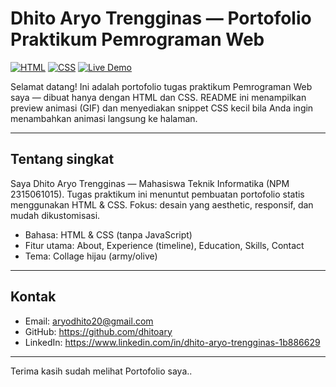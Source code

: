 # Dhito Aryo Trengginas — Portofolio Praktikum Pemrograman Web

[![HTML](https://img.shields.io/badge/HTML-%3E%3D5-orange.svg)](https://developer.mozilla.org/en-US/docs/Web/HTML) [![CSS](https://img.shields.io/badge/CSS-%3E%3D3.0-green.svg)](https://developer.mozilla.org/en-US/docs/Web/CSS) [![Live Demo](https://img.shields.io/badge/Live%20Demo-Open-green.svg)](https://raw.githack.com/dhitoary/PortofolioDhito_Prak.PW/main/DhitoAryoT_Portofolio.html)

Selamat datang! Ini adalah portofolio tugas praktikum Pemrograman Web saya — dibuat hanya dengan HTML dan CSS. README ini menampilkan preview animasi (GIF) dan menyediakan snippet CSS kecil bila Anda ingin menambahkan animasi langsung ke halaman.

---

## Tentang singkat
Saya Dhito Aryo Trengginas — Mahasiswa Teknik Informatika (NPM 2315061015). Tugas praktikum ini menuntut pembuatan portofolio statis menggunakan HTML & CSS. Fokus: desain yang aesthetic, responsif, dan mudah dikustomisasi.

- Bahasa: HTML & CSS (tanpa JavaScript)
- Fitur utama: About, Experience (timeline), Education, Skills, Contact
- Tema: Collage hijau (army/olive) 

---

## Kontak
- Email: aryodhito20@gmail.com  
- GitHub: https://github.com/dhitoary  
- LinkedIn: https://www.linkedin.com/in/dhito-aryo-trengginas-1b886629

---

Terima kasih sudah melihat Portofolio saya..
